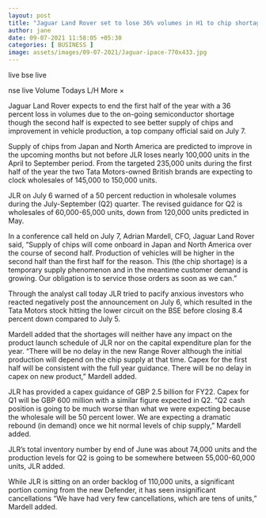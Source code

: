 ```yaml
---
layout: post
title: "Jaguar Land Rover set to lose 36% volumes in H1 to chip shortage; H2 to generate higher production"
author: jane 
date: 09-07-2021 11:58:05 +05:30 
categories: [ BUSINESS ] 
image: assets/images/09-07-2021/Jaguar-ipace-770x433.jpg
---
```

live bse live

nse live Volume Todays L/H More ×

Jaguar Land Rover expects to end the first half of the year with a 36 percent loss in volumes due to the on-going semiconductor shortage though the second half is expected to see better supply of chips and improvement in vehicle production, a top company official said on July 7.

Supply of chips from Japan and North America are predicted to improve in the upcoming months but not before JLR loses nearly 100,000 units in the April to September period. From the targeted 235,000 units during the first half of the year the two Tata Motors-owned British brands are expecting to clock wholesales of 145,000 to 150,000 units.

JLR on July 6 warned of a 50 percent reduction in wholesale volumes during the July-September (Q2) quarter. The revised guidance for Q2 is wholesales of 60,000-65,000 units, down from 120,000 units predicted in May.

In a conference call held on July 7, Adrian Mardell, CFO, Jaguar Land Rover said, “Supply of chips will come onboard in Japan and North America over the course of second half. Production of vehicles will be higher in the second half than the first half for the reason. This (the chip shortage) is a temporary supply phenomenon and in the meantime customer demand is growing. Our obligation is to service those orders as soon as we can.”

Through the analyst call today JLR tried to pacify anxious investors who reacted negatively post the announcement on July 6, which resulted in the Tata Motors stock hitting the lower circuit on the BSE before closing 8.4 percent down compared to July 5.

Mardell added that the shortages will neither have any impact on the product launch schedule of JLR nor on the capital expenditure plan for the year. “There will be no delay in the new Range Rover although the initial production will depend on the chip supply at that time. Capex for the first half will be consistent with the full year guidance. There will be no delay in capex on new product,” Mardell added.

JLR has provided a capex guidance of GBP 2.5 billion for FY22. Capex for Q1 will be GBP 600 million with a similar figure expected in Q2. “Q2 cash position is going to be much worse than what we were expecting because the wholesale will be 50 percent lower. We are expecting a dramatic rebound (in demand) once we hit normal levels of chip supply,” Mardell added.

JLR’s total inventory number by end of June was about 74,000 units and the production levels for Q2 is going to be somewhere between 55,000-60,000 units, JLR added.

While JLR is sitting on an order backlog of 110,000 units, a significant portion coming from the new Defender, it has seen insignificant cancellations “We have had very few cancellations, which are tens of units,” Mardell added.